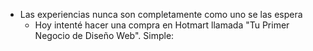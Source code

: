 - Las experiencias nunca son completamente como uno se las espera
	- Hoy intenté hacer una compra en Hotmart llamada "Tu Primer Negocio de Diseño Web". Simple: